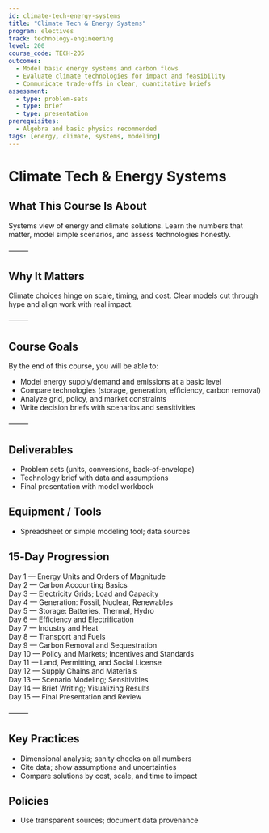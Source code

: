 ```yaml
---
id: climate-tech-energy-systems
title: "Climate Tech & Energy Systems"
program: electives
track: technology-engineering
level: 200
course_code: TECH-205
outcomes:
  - Model basic energy systems and carbon flows
  - Evaluate climate technologies for impact and feasibility
  - Communicate trade‑offs in clear, quantitative briefs
assessment:
  - type: problem-sets
  - type: brief
  - type: presentation
prerequisites:
  - Algebra and basic physics recommended
tags: [energy, climate, systems, modeling]
---
```


# Climate Tech & Energy Systems

## What This Course Is About
Systems view of energy and climate solutions. Learn the numbers that matter, model simple scenarios, and assess technologies honestly.

⸻

## Why It Matters
Climate choices hinge on scale, timing, and cost. Clear models cut through hype and align work with real impact.

⸻

## Course Goals
By the end of this course, you will be able to:
- Model energy supply/demand and emissions at a basic level
- Compare technologies (storage, generation, efficiency, carbon removal)
- Analyze grid, policy, and market constraints
- Write decision briefs with scenarios and sensitivities

⸻

## Deliverables
- Problem sets (units, conversions, back‑of‑envelope)
- Technology brief with data and assumptions
- Final presentation with model workbook

## Equipment / Tools
- Spreadsheet or simple modeling tool; data sources

## 15‑Day Progression
Day 1 — Energy Units and Orders of Magnitude  
Day 2 — Carbon Accounting Basics  
Day 3 — Electricity Grids; Load and Capacity  
Day 4 — Generation: Fossil, Nuclear, Renewables  
Day 5 — Storage: Batteries, Thermal, Hydro  
Day 6 — Efficiency and Electrification  
Day 7 — Industry and Heat  
Day 8 — Transport and Fuels  
Day 9 — Carbon Removal and Sequestration  
Day 10 — Policy and Markets; Incentives and Standards  
Day 11 — Land, Permitting, and Social License  
Day 12 — Supply Chains and Materials  
Day 13 — Scenario Modeling; Sensitivities  
Day 14 — Brief Writing; Visualizing Results  
Day 15 — Final Presentation and Review  

⸻

## Key Practices
- Dimensional analysis; sanity checks on all numbers
- Cite data; show assumptions and uncertainties
- Compare solutions by cost, scale, and time to impact

## Policies
- Use transparent sources; document data provenance

